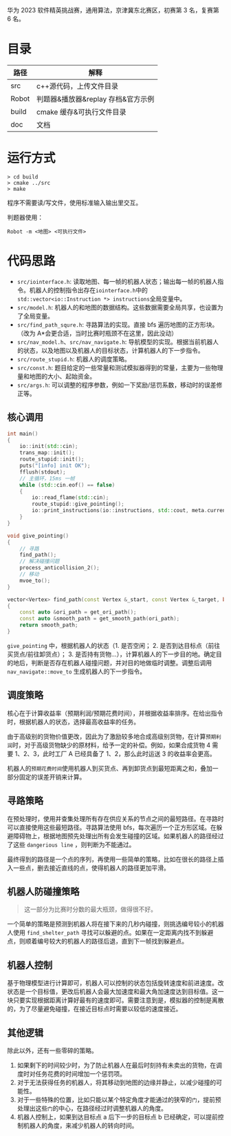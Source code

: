 华为 2023 软件精英挑战赛，通用算法，京津冀东北赛区，初赛第 3 名，复赛第 6 名。

# 目录

| 路径  | 解释                               |
| ----- | ---------------------------------- |
| src   | c++源代码，上传文件目录            |
| Robot | 判题器&播放器&replay 存档&官方示例 |
| build | cmake 缓存&可执行文件目录          |
| doc   | 文档                               |

# 运行方式

```
> cd build
> cmake ../src
> make
```

程序不需要读/写文件，使用标准输入输出里交互。

判题器使用：

```
Robot -m <地图> <可执行文件>
```

# 代码思路

-   `src/iointerface.h`: 读取地图、每一帧的机器人状态；输出每一帧的机器人指令。机器人的控制指令出存在`iointerface.h`中的`std::vector<io::Instruction *> instructions`全局变量中。
-   `src/model.h`: 机器人的和地图的数据结构。这些数据需要全局共享，也设置为了全局变量。
-   `src/find_path_squre.h`: 寻路算法的实现。直接 bfs 遍历地图的正方形块。（改为 A\*会更合适，当时比赛时瓶颈不在这里，因此没动）
-   `src/nav_model.h`、`src/nav_navigate.h`: 导航模型的实现。根据当前机器人的状态，以及地图以及机器人的目标状态，计算机器人的下一步指令。
-   `src/route_stupid.h`: 机器人的调度策略。
-   `src/const.h`: 题目给定的一些常量和测试模拟器得到的常量，主要为一些物理量和地图的大小、起始资金。
-   `src/args.h`: 可以调整的程序参数，例如一下奖励/惩罚系数，移动时的误差修正等。

## 核心调用

```cpp
int main()
{
    io::init(std::cin);
    trans_map::init();
    route_stupid::init();
    puts("[info] init OK");
    fflush(stdout);
    // 主循环，15ms 一帧
    while (std::cin.eof() == false)
    {
        io::read_flame(std::cin);
        route_stupid::give_pointing();
        io::print_instructions(io::instructions, std::cout, meta.current_flame);
    }
}

void give_pointing()
{
    // 寻路
    find_path();
    // 解决碰撞问题
    process_anticollision_2();
    // 移动
    mvoe_to();
}

vector<Vertex> find_path(const Vertex &_start, const Vertex &_target, bool _have_good)
{
    const auto &ori_path = get_ori_path();
    const auto &smooth_path = get_smooth_path(ori_path);
    return smooth_path;
}
```

`give_pointing` 中，根据机器人的状态（1. 是否空闲； 2. 是否到达目标点（前往买货点/前往卸货点）； 3. 是否持有货物...），计算机器人的下一步目的地。确定目的地后，判断是否存在机器人碰撞问题，并对目的地做临时调整。调整后调用 `nav_navigate::move_to` 生成机器人的下一步指令。

## 调度策略

核心在于计算收益率（预期利润/预期花费时间），并根据收益率排序。在给出指令时，根据机器人的状态，选择最高收益率的任务。

由于高级别的货物价值更改，因此为了激励较多地合成高级别货物，在计算`预期利润`时，对于高级货物缺少的原材料，给予一定的补偿。例如，如果合成货物 4 需要 1、2、3，此时工厂 A 已经具备了 1、2，那么此时运送 3 的收益率会更高。

机器人的`预期花费时间`使用机器人到买货点、再到卸货点到最短距离之和，叠加一部分固定的误差开销来计算。

## 寻路策略

在预处理时，使用并查集处理所有存在供应关系的节点之间的最短路径。在寻路时可以直接使用这些最短路径。寻路算法使用 bfs，每次遍历一个正方形区域。在躲避障碍物上，根据地图预先处理出所有会发生碰撞的区域。如果机器人的路径经过了这些 `dangerious line` ，则判断为不能通过。

最终得到的路径是一个点的序列，再使用一些简单的策略，比如在很长的路径上插入一些点，删去接近直线的点，使得机器人的路径更加平滑。

## 机器人防碰撞策略

> 这一部分为比赛时分数的最大瓶颈，做得很不好。

一个简单的策略是预测到机器人将在接下来的几秒内碰撞，则挑选编号较小的机器人使用 `find_shelter_path` 寻找可以躲避的点。如果在一定距离内找不到躲避点，则顺着编号较大的机器人的路径后退，直到下一帧找到躲避点。

## 机器人控制

基于物理模型进行计算即可，机器人可以控制的状态包括旋转速度和前进速度。改状态是一个目标值，更改后机器人会最大加速度和最大角加速度达到目标值。这一块只要实现根据距离计算好最有的速度即可。需要注意到是，模拟器的控制是离散的，为了尽量避免碰撞，在接近目标点时需要以较低的速度接近。

## 其他逻辑

除此以外，还有一些零碎的策略。

1. 如果剩下的时间较少时，为了防止机器人在最后时刻持有未卖出的货物，在调度时对任务花费的时间增加一个惩罚项。
2. 对于无法获得任务的机器人，将其移动到地图的边缘并静止，以减少碰撞的可能性。
3. 对于一些特殊的位置，比如只能以某个特定角度才能通过的狭窄的`门`，提前预处理出这些`门`的中心，在路径经过时调整机器人的角度。
4. 机器人控制上，如果到达目标点 a 后下一步的目标点 b 已经确定，可以提前控制机器人的角度，来减少机器人的转向时间。

